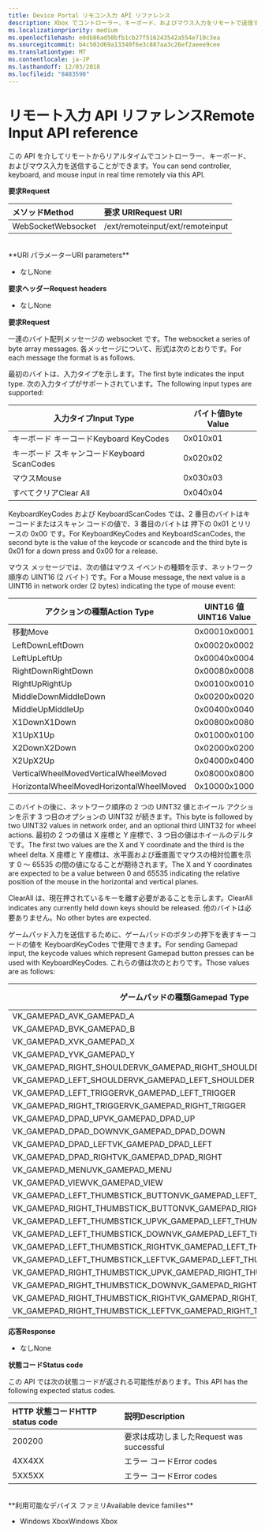 ```yaml
---
title: Device Portal リモコン入力 API リファレンス
description: Xbox でコントローラー、キーボード、およびマウス入力をリモートで送信する方法について説明します。
ms.localizationpriority: medium
ms.openlocfilehash: e0db86ad50bfb1cb27f516243542a554e710c3ea
ms.sourcegitcommit: b4c502d69a13340f6e3c887aa3c26ef2aeee9cee
ms.translationtype: MT
ms.contentlocale: ja-JP
ms.lasthandoff: 12/03/2018
ms.locfileid: "8483590"
---
```

# <a name="remote-input-api-reference"></a><span data-ttu-id="3d2dd-103">リモート入力 API リファレンス</span><span class="sxs-lookup"><span data-stu-id="3d2dd-103">Remote Input API reference</span></span>   
<span data-ttu-id="3d2dd-104">この API を介してリモートからリアルタイムでコントローラー、キーボード、およびマウス入力を送信することができます。</span><span class="sxs-lookup"><span data-stu-id="3d2dd-104">You can send controller, keyboard, and mouse input in real time remotely via this API.</span></span>

**<span data-ttu-id="3d2dd-105">要求</span><span class="sxs-lookup"><span data-stu-id="3d2dd-105">Request</span></span>**

<span data-ttu-id="3d2dd-106">メソッド</span><span class="sxs-lookup"><span data-stu-id="3d2dd-106">Method</span></span>      | <span data-ttu-id="3d2dd-107">要求 URI</span><span class="sxs-lookup"><span data-stu-id="3d2dd-107">Request URI</span></span>
:------     | :-----
<span data-ttu-id="3d2dd-108">WebSocket</span><span class="sxs-lookup"><span data-stu-id="3d2dd-108">Websocket</span></span> | <span data-ttu-id="3d2dd-109">/ext/remoteinput</span><span class="sxs-lookup"><span data-stu-id="3d2dd-109">/ext/remoteinput</span></span>
<br />
**<span data-ttu-id="3d2dd-110">URI パラメーター</span><span class="sxs-lookup"><span data-stu-id="3d2dd-110">URI parameters</span></span>**

- <span data-ttu-id="3d2dd-111">なし</span><span class="sxs-lookup"><span data-stu-id="3d2dd-111">None</span></span>

**<span data-ttu-id="3d2dd-112">要求ヘッダー</span><span class="sxs-lookup"><span data-stu-id="3d2dd-112">Request headers</span></span>**

- <span data-ttu-id="3d2dd-113">なし</span><span class="sxs-lookup"><span data-stu-id="3d2dd-113">None</span></span>

**<span data-ttu-id="3d2dd-114">要求</span><span class="sxs-lookup"><span data-stu-id="3d2dd-114">Request</span></span>**

<span data-ttu-id="3d2dd-115">一連のバイト配列メッセージの websocket です。</span><span class="sxs-lookup"><span data-stu-id="3d2dd-115">The websocket a series of byte array messages.</span></span> <span data-ttu-id="3d2dd-116">各メッセージについて、形式は次のとおりです。</span><span class="sxs-lookup"><span data-stu-id="3d2dd-116">For each message the format is as follows.</span></span>

<span data-ttu-id="3d2dd-117">最初のバイトは、入力タイプを示します。</span><span class="sxs-lookup"><span data-stu-id="3d2dd-117">The first byte indicates the input type.</span></span> <span data-ttu-id="3d2dd-118">次の入力タイプがサポートされています。</span><span class="sxs-lookup"><span data-stu-id="3d2dd-118">The following input types are supported:</span></span>

| <span data-ttu-id="3d2dd-119">入力タイプ</span><span class="sxs-lookup"><span data-stu-id="3d2dd-119">Input Type</span></span>        | <span data-ttu-id="3d2dd-120">バイト値</span><span class="sxs-lookup"><span data-stu-id="3d2dd-120">Byte Value</span></span> |
|------------|-------------|
<span data-ttu-id="3d2dd-121">キーボード キーコード</span><span class="sxs-lookup"><span data-stu-id="3d2dd-121">Keyboard KeyCodes</span></span> | <span data-ttu-id="3d2dd-122">0x01</span><span class="sxs-lookup"><span data-stu-id="3d2dd-122">0x01</span></span>
<span data-ttu-id="3d2dd-123">キーボード スキャンコード</span><span class="sxs-lookup"><span data-stu-id="3d2dd-123">Keyboard ScanCodes</span></span> | <span data-ttu-id="3d2dd-124">0x02</span><span class="sxs-lookup"><span data-stu-id="3d2dd-124">0x02</span></span>
<span data-ttu-id="3d2dd-125">マウス</span><span class="sxs-lookup"><span data-stu-id="3d2dd-125">Mouse</span></span> | <span data-ttu-id="3d2dd-126">0x03</span><span class="sxs-lookup"><span data-stu-id="3d2dd-126">0x03</span></span>
<span data-ttu-id="3d2dd-127">すべてクリア</span><span class="sxs-lookup"><span data-stu-id="3d2dd-127">Clear All</span></span> | <span data-ttu-id="3d2dd-128">0x04</span><span class="sxs-lookup"><span data-stu-id="3d2dd-128">0x04</span></span>

<span data-ttu-id="3d2dd-129">KeyboardKeyCodes および KeyboardScanCodes では、2 番目のバイトはキーコードまたはスキャン コードの値で、3 番目のバイトは 押下の 0x01 とリリースの 0x00 です。</span><span class="sxs-lookup"><span data-stu-id="3d2dd-129">For KeyboardKeyCodes and KeyboardScanCodes, the second byte is the value of the keycode or scancode and the third byte is 0x01 for a down press and 0x00 for a release.</span></span>

<span data-ttu-id="3d2dd-130">マウス メッセージでは、次の値はマウス イベントの種類を示す、ネットワーク順序の UINT16 (2 バイト) です。</span><span class="sxs-lookup"><span data-stu-id="3d2dd-130">For a Mouse message, the next value is a UINT16 in network order (2 bytes) indicating the type of mouse event:</span></span>

| <span data-ttu-id="3d2dd-131">アクションの種類</span><span class="sxs-lookup"><span data-stu-id="3d2dd-131">Action Type</span></span>        | <span data-ttu-id="3d2dd-132">UINT16 値</span><span class="sxs-lookup"><span data-stu-id="3d2dd-132">UINT16 Value</span></span> |
|------------|-------------|
<span data-ttu-id="3d2dd-133">移動</span><span class="sxs-lookup"><span data-stu-id="3d2dd-133">Move</span></span> | <span data-ttu-id="3d2dd-134">0x0001</span><span class="sxs-lookup"><span data-stu-id="3d2dd-134">0x0001</span></span>
<span data-ttu-id="3d2dd-135">LeftDown</span><span class="sxs-lookup"><span data-stu-id="3d2dd-135">LeftDown</span></span> | <span data-ttu-id="3d2dd-136">0x0002</span><span class="sxs-lookup"><span data-stu-id="3d2dd-136">0x0002</span></span>
<span data-ttu-id="3d2dd-137">LeftUp</span><span class="sxs-lookup"><span data-stu-id="3d2dd-137">LeftUp</span></span> | <span data-ttu-id="3d2dd-138">0x0004</span><span class="sxs-lookup"><span data-stu-id="3d2dd-138">0x0004</span></span>
<span data-ttu-id="3d2dd-139">RightDown</span><span class="sxs-lookup"><span data-stu-id="3d2dd-139">RightDown</span></span> | <span data-ttu-id="3d2dd-140">0x0008</span><span class="sxs-lookup"><span data-stu-id="3d2dd-140">0x0008</span></span>
<span data-ttu-id="3d2dd-141">RightUp</span><span class="sxs-lookup"><span data-stu-id="3d2dd-141">RightUp</span></span> | <span data-ttu-id="3d2dd-142">0x0010</span><span class="sxs-lookup"><span data-stu-id="3d2dd-142">0x0010</span></span>
<span data-ttu-id="3d2dd-143">MiddleDown</span><span class="sxs-lookup"><span data-stu-id="3d2dd-143">MiddleDown</span></span> | <span data-ttu-id="3d2dd-144">0x0020</span><span class="sxs-lookup"><span data-stu-id="3d2dd-144">0x0020</span></span>
<span data-ttu-id="3d2dd-145">MiddleUp</span><span class="sxs-lookup"><span data-stu-id="3d2dd-145">MiddleUp</span></span> | <span data-ttu-id="3d2dd-146">0x0040</span><span class="sxs-lookup"><span data-stu-id="3d2dd-146">0x0040</span></span>
<span data-ttu-id="3d2dd-147">X1Down</span><span class="sxs-lookup"><span data-stu-id="3d2dd-147">X1Down</span></span> | <span data-ttu-id="3d2dd-148">0x0080</span><span class="sxs-lookup"><span data-stu-id="3d2dd-148">0x0080</span></span>
<span data-ttu-id="3d2dd-149">X1Up</span><span class="sxs-lookup"><span data-stu-id="3d2dd-149">X1Up</span></span> | <span data-ttu-id="3d2dd-150">0x0100</span><span class="sxs-lookup"><span data-stu-id="3d2dd-150">0x0100</span></span>
<span data-ttu-id="3d2dd-151">X2Down</span><span class="sxs-lookup"><span data-stu-id="3d2dd-151">X2Down</span></span> | <span data-ttu-id="3d2dd-152">0x0200</span><span class="sxs-lookup"><span data-stu-id="3d2dd-152">0x0200</span></span>
<span data-ttu-id="3d2dd-153">X2Up</span><span class="sxs-lookup"><span data-stu-id="3d2dd-153">X2Up</span></span> | <span data-ttu-id="3d2dd-154">0x0400</span><span class="sxs-lookup"><span data-stu-id="3d2dd-154">0x0400</span></span>
<span data-ttu-id="3d2dd-155">VerticalWheelMoved</span><span class="sxs-lookup"><span data-stu-id="3d2dd-155">VerticalWheelMoved</span></span> | <span data-ttu-id="3d2dd-156">0x0800</span><span class="sxs-lookup"><span data-stu-id="3d2dd-156">0x0800</span></span>
<span data-ttu-id="3d2dd-157">HorizontalWheelMoved</span><span class="sxs-lookup"><span data-stu-id="3d2dd-157">HorizontalWheelMoved</span></span> | <span data-ttu-id="3d2dd-158">0x1000</span><span class="sxs-lookup"><span data-stu-id="3d2dd-158">0x1000</span></span>

<span data-ttu-id="3d2dd-159">このバイトの後に、ネットワーク順序の 2 つの UINT32 値とホイール アクションを示す 3 つ目のオプションの UINT32 が続きます。</span><span class="sxs-lookup"><span data-stu-id="3d2dd-159">This byte is followed by two UINT32 values in network order, and an optional third UINT32 for wheel actions.</span></span> <span data-ttu-id="3d2dd-160">最初の 2 つの値は X 座標と Y 座標で、3 つ目の値はホイールのデルタです。</span><span class="sxs-lookup"><span data-stu-id="3d2dd-160">The first two values are the X and Y coordinate and the third is the wheel delta.</span></span> <span data-ttu-id="3d2dd-161">X 座標と Y 座標は、水平面および垂直面でマウスの相対位置を示す 0 ～ 65535 の間の値になることが期待されます。</span><span class="sxs-lookup"><span data-stu-id="3d2dd-161">The X and Y coordinates are expected to be a value between 0 and 65535 indicating the relative position of the mouse in the horizontal and vertical planes.</span></span>

<span data-ttu-id="3d2dd-162">ClearAll は、現在押されているキーを離す必要があることを示します。</span><span class="sxs-lookup"><span data-stu-id="3d2dd-162">ClearAll indicates any currently held down keys should be released.</span></span> <span data-ttu-id="3d2dd-163">他のバイトは必要ありません。</span><span class="sxs-lookup"><span data-stu-id="3d2dd-163">No other bytes are expected.</span></span>

<span data-ttu-id="3d2dd-164">ゲームパッド入力を送信するために、ゲームパッドのボタンの押下を表すキーコードの値を KeyboardKeyCodes で使用できます。</span><span class="sxs-lookup"><span data-stu-id="3d2dd-164">For sending Gamepad input, the keycode values which represent Gamepad button presses can be used with KeyboardKeyCodes.</span></span> <span data-ttu-id="3d2dd-165">これらの値は次のとおりです。</span><span class="sxs-lookup"><span data-stu-id="3d2dd-165">Those values are as follows:</span></span>

| <span data-ttu-id="3d2dd-166">ゲームパッドの種類</span><span class="sxs-lookup"><span data-stu-id="3d2dd-166">Gamepad Type</span></span>        | <span data-ttu-id="3d2dd-167">バイト値</span><span class="sxs-lookup"><span data-stu-id="3d2dd-167">Byte Value</span></span> |
|------------|-------------|
<span data-ttu-id="3d2dd-168">VK_GAMEPAD_A</span><span class="sxs-lookup"><span data-stu-id="3d2dd-168">VK_GAMEPAD_A</span></span>                       |  <span data-ttu-id="3d2dd-169">0xC3</span><span class="sxs-lookup"><span data-stu-id="3d2dd-169">0xC3</span></span>
<span data-ttu-id="3d2dd-170">VK_GAMEPAD_B</span><span class="sxs-lookup"><span data-stu-id="3d2dd-170">VK_GAMEPAD_B</span></span>                       |  <span data-ttu-id="3d2dd-171">0xC4</span><span class="sxs-lookup"><span data-stu-id="3d2dd-171">0xC4</span></span>
<span data-ttu-id="3d2dd-172">VK_GAMEPAD_X</span><span class="sxs-lookup"><span data-stu-id="3d2dd-172">VK_GAMEPAD_X</span></span>                       |  <span data-ttu-id="3d2dd-173">0xC5</span><span class="sxs-lookup"><span data-stu-id="3d2dd-173">0xC5</span></span>
<span data-ttu-id="3d2dd-174">VK_GAMEPAD_Y</span><span class="sxs-lookup"><span data-stu-id="3d2dd-174">VK_GAMEPAD_Y</span></span>                       |  <span data-ttu-id="3d2dd-175">0xC6</span><span class="sxs-lookup"><span data-stu-id="3d2dd-175">0xC6</span></span>
<span data-ttu-id="3d2dd-176">VK_GAMEPAD_RIGHT_SHOULDER</span><span class="sxs-lookup"><span data-stu-id="3d2dd-176">VK_GAMEPAD_RIGHT_SHOULDER</span></span>          |  <span data-ttu-id="3d2dd-177">0xC7</span><span class="sxs-lookup"><span data-stu-id="3d2dd-177">0xC7</span></span>
<span data-ttu-id="3d2dd-178">VK_GAMEPAD_LEFT_SHOULDER</span><span class="sxs-lookup"><span data-stu-id="3d2dd-178">VK_GAMEPAD_LEFT_SHOULDER</span></span>           |  <span data-ttu-id="3d2dd-179">0xC8</span><span class="sxs-lookup"><span data-stu-id="3d2dd-179">0xC8</span></span>
<span data-ttu-id="3d2dd-180">VK_GAMEPAD_LEFT_TRIGGER</span><span class="sxs-lookup"><span data-stu-id="3d2dd-180">VK_GAMEPAD_LEFT_TRIGGER</span></span>            |  <span data-ttu-id="3d2dd-181">0xC9</span><span class="sxs-lookup"><span data-stu-id="3d2dd-181">0xC9</span></span>
<span data-ttu-id="3d2dd-182">VK_GAMEPAD_RIGHT_TRIGGER</span><span class="sxs-lookup"><span data-stu-id="3d2dd-182">VK_GAMEPAD_RIGHT_TRIGGER</span></span>           |  <span data-ttu-id="3d2dd-183">0xCA</span><span class="sxs-lookup"><span data-stu-id="3d2dd-183">0xCA</span></span>
<span data-ttu-id="3d2dd-184">VK_GAMEPAD_DPAD_UP</span><span class="sxs-lookup"><span data-stu-id="3d2dd-184">VK_GAMEPAD_DPAD_UP</span></span>                 |  <span data-ttu-id="3d2dd-185">0xCB</span><span class="sxs-lookup"><span data-stu-id="3d2dd-185">0xCB</span></span>
<span data-ttu-id="3d2dd-186">VK_GAMEPAD_DPAD_DOWN</span><span class="sxs-lookup"><span data-stu-id="3d2dd-186">VK_GAMEPAD_DPAD_DOWN</span></span>               |  <span data-ttu-id="3d2dd-187">0xCC</span><span class="sxs-lookup"><span data-stu-id="3d2dd-187">0xCC</span></span>
<span data-ttu-id="3d2dd-188">VK_GAMEPAD_DPAD_LEFT</span><span class="sxs-lookup"><span data-stu-id="3d2dd-188">VK_GAMEPAD_DPAD_LEFT</span></span>               |  <span data-ttu-id="3d2dd-189">0xCD</span><span class="sxs-lookup"><span data-stu-id="3d2dd-189">0xCD</span></span>
<span data-ttu-id="3d2dd-190">VK_GAMEPAD_DPAD_RIGHT</span><span class="sxs-lookup"><span data-stu-id="3d2dd-190">VK_GAMEPAD_DPAD_RIGHT</span></span>              |  <span data-ttu-id="3d2dd-191">0xCE</span><span class="sxs-lookup"><span data-stu-id="3d2dd-191">0xCE</span></span>
<span data-ttu-id="3d2dd-192">VK_GAMEPAD_MENU</span><span class="sxs-lookup"><span data-stu-id="3d2dd-192">VK_GAMEPAD_MENU</span></span>                    |  <span data-ttu-id="3d2dd-193">0xCF</span><span class="sxs-lookup"><span data-stu-id="3d2dd-193">0xCF</span></span>
<span data-ttu-id="3d2dd-194">VK_GAMEPAD_VIEW</span><span class="sxs-lookup"><span data-stu-id="3d2dd-194">VK_GAMEPAD_VIEW</span></span>                    |  <span data-ttu-id="3d2dd-195">0xD0</span><span class="sxs-lookup"><span data-stu-id="3d2dd-195">0xD0</span></span>
<span data-ttu-id="3d2dd-196">VK_GAMEPAD_LEFT_THUMBSTICK_BUTTON</span><span class="sxs-lookup"><span data-stu-id="3d2dd-196">VK_GAMEPAD_LEFT_THUMBSTICK_BUTTON</span></span>  |  <span data-ttu-id="3d2dd-197">0xD1</span><span class="sxs-lookup"><span data-stu-id="3d2dd-197">0xD1</span></span>
<span data-ttu-id="3d2dd-198">VK_GAMEPAD_RIGHT_THUMBSTICK_BUTTON</span><span class="sxs-lookup"><span data-stu-id="3d2dd-198">VK_GAMEPAD_RIGHT_THUMBSTICK_BUTTON</span></span> |  <span data-ttu-id="3d2dd-199">0xD2</span><span class="sxs-lookup"><span data-stu-id="3d2dd-199">0xD2</span></span>
<span data-ttu-id="3d2dd-200">VK_GAMEPAD_LEFT_THUMBSTICK_UP</span><span class="sxs-lookup"><span data-stu-id="3d2dd-200">VK_GAMEPAD_LEFT_THUMBSTICK_UP</span></span>      |  <span data-ttu-id="3d2dd-201">0xD3</span><span class="sxs-lookup"><span data-stu-id="3d2dd-201">0xD3</span></span>
<span data-ttu-id="3d2dd-202">VK_GAMEPAD_LEFT_THUMBSTICK_DOWN</span><span class="sxs-lookup"><span data-stu-id="3d2dd-202">VK_GAMEPAD_LEFT_THUMBSTICK_DOWN</span></span>    |  <span data-ttu-id="3d2dd-203">0xD4</span><span class="sxs-lookup"><span data-stu-id="3d2dd-203">0xD4</span></span>
<span data-ttu-id="3d2dd-204">VK_GAMEPAD_LEFT_THUMBSTICK_RIGHT</span><span class="sxs-lookup"><span data-stu-id="3d2dd-204">VK_GAMEPAD_LEFT_THUMBSTICK_RIGHT</span></span>   |  <span data-ttu-id="3d2dd-205">0xD5</span><span class="sxs-lookup"><span data-stu-id="3d2dd-205">0xD5</span></span>
<span data-ttu-id="3d2dd-206">VK_GAMEPAD_LEFT_THUMBSTICK_LEFT</span><span class="sxs-lookup"><span data-stu-id="3d2dd-206">VK_GAMEPAD_LEFT_THUMBSTICK_LEFT</span></span>    |  <span data-ttu-id="3d2dd-207">0xD6</span><span class="sxs-lookup"><span data-stu-id="3d2dd-207">0xD6</span></span>
<span data-ttu-id="3d2dd-208">VK_GAMEPAD_RIGHT_THUMBSTICK_UP</span><span class="sxs-lookup"><span data-stu-id="3d2dd-208">VK_GAMEPAD_RIGHT_THUMBSTICK_UP</span></span>     |  <span data-ttu-id="3d2dd-209">0xD7</span><span class="sxs-lookup"><span data-stu-id="3d2dd-209">0xD7</span></span>
<span data-ttu-id="3d2dd-210">VK_GAMEPAD_RIGHT_THUMBSTICK_DOWN</span><span class="sxs-lookup"><span data-stu-id="3d2dd-210">VK_GAMEPAD_RIGHT_THUMBSTICK_DOWN</span></span>   |  <span data-ttu-id="3d2dd-211">0xD8</span><span class="sxs-lookup"><span data-stu-id="3d2dd-211">0xD8</span></span>
<span data-ttu-id="3d2dd-212">VK_GAMEPAD_RIGHT_THUMBSTICK_RIGHT</span><span class="sxs-lookup"><span data-stu-id="3d2dd-212">VK_GAMEPAD_RIGHT_THUMBSTICK_RIGHT</span></span>  |  <span data-ttu-id="3d2dd-213">0xD9</span><span class="sxs-lookup"><span data-stu-id="3d2dd-213">0xD9</span></span>
<span data-ttu-id="3d2dd-214">VK_GAMEPAD_RIGHT_THUMBSTICK_LEFT</span><span class="sxs-lookup"><span data-stu-id="3d2dd-214">VK_GAMEPAD_RIGHT_THUMBSTICK_LEFT</span></span>   |  <span data-ttu-id="3d2dd-215">0xDA</span><span class="sxs-lookup"><span data-stu-id="3d2dd-215">0xDA</span></span>


**<span data-ttu-id="3d2dd-216">応答</span><span class="sxs-lookup"><span data-stu-id="3d2dd-216">Response</span></span>**   

- <span data-ttu-id="3d2dd-217">なし</span><span class="sxs-lookup"><span data-stu-id="3d2dd-217">None</span></span>

**<span data-ttu-id="3d2dd-218">状態コード</span><span class="sxs-lookup"><span data-stu-id="3d2dd-218">Status code</span></span>**

<span data-ttu-id="3d2dd-219">この API では次の状態コードが返される可能性があります。</span><span class="sxs-lookup"><span data-stu-id="3d2dd-219">This API has the following expected status codes.</span></span>

<span data-ttu-id="3d2dd-220">HTTP 状態コード</span><span class="sxs-lookup"><span data-stu-id="3d2dd-220">HTTP status code</span></span>      | <span data-ttu-id="3d2dd-221">説明</span><span class="sxs-lookup"><span data-stu-id="3d2dd-221">Description</span></span>
:------     | :-----
<span data-ttu-id="3d2dd-222">200</span><span class="sxs-lookup"><span data-stu-id="3d2dd-222">200</span></span> | <span data-ttu-id="3d2dd-223">要求は成功しました</span><span class="sxs-lookup"><span data-stu-id="3d2dd-223">Request was successful</span></span>
<span data-ttu-id="3d2dd-224">4XX</span><span class="sxs-lookup"><span data-stu-id="3d2dd-224">4XX</span></span> | <span data-ttu-id="3d2dd-225">エラー コード</span><span class="sxs-lookup"><span data-stu-id="3d2dd-225">Error codes</span></span>
<span data-ttu-id="3d2dd-226">5XX</span><span class="sxs-lookup"><span data-stu-id="3d2dd-226">5XX</span></span> | <span data-ttu-id="3d2dd-227">エラー コード</span><span class="sxs-lookup"><span data-stu-id="3d2dd-227">Error codes</span></span>

<br />
**<span data-ttu-id="3d2dd-228">利用可能なデバイス ファミリ</span><span class="sxs-lookup"><span data-stu-id="3d2dd-228">Available device families</span></span>**

* <span data-ttu-id="3d2dd-229">Windows Xbox</span><span class="sxs-lookup"><span data-stu-id="3d2dd-229">Windows Xbox</span></span>